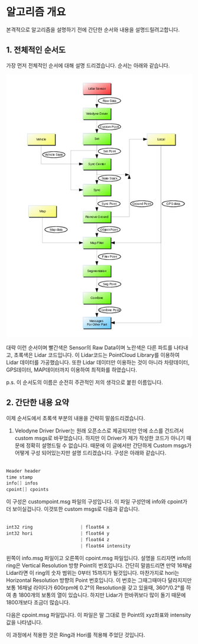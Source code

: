 # 알고리즘 개요

본격적으로 알고리즘을 설명하기 전에 간단한 순서와 내용을 설명드릴려고합니다.

## 1. 전체적인 순서도

가장 먼저 전체적인 순서에 대해 설명 드리겠습니다.
순서는 아래와 같습니다.

![순서도](/docs/images/AnyConv.com__Lidar_algorithm.png)

대략 이런 순서이며 빨간색은 Sensor의 Raw Data이며 노란색은 다른 파트를 나타내고, 초록색은 Lidar 코드입니다.
이 Lidar코드는 PointCloud Library를 이용하여 Lidar 데이터를 가공했습니다.
또한 Lidar 데이터만 이용하는 것이 아니라 차량데이터, GPS데이터, MAP데이터까지 이용하여 최적화를 하였습니다.

p.s. 이 순서도의 이름은 순전히 주관적인 저의 생각으로 붙힌 이름입니다.

## 2. 간단한 내용 요약

이제 순서도에서 초록색 부분의 내용을 간략히 말씀드리겠습니다.

1) Velodyne Driver
Driver는 원래 오픈소스로 제공되지만 안에 소스를 건드려서 custom msgs로 바꾸었습니다.
하지만 이 Driver가 제가 작성한 코드가 아니기 때문에 정확히 설명드릴 수 없습니다.
때문에 이 글에서만 간단하게 Custom msgs가 어떻게 구성 되어있는지만 설명 드리겠습니다.
구성은 아래와 같습니다.

```c

Header header
time stamp
info[] infos
cpoint[] cpoints

```
이 구성은 custompoint.msg 파일의 구성입니다.
이 파일 구성안에 info와 cpoint가 더 보이실겁니다.
이것또한 custom msgs로 다음과 같습니다.

```c

int32 ring                  | float64 x
int32 hori                  | float64 y
                            | float64 z
                            | float64 intensity

```

왼쪽이 info.msg 파일이고 오른쪽이 cpoint.msg 파일입니다.
설명을 드리자면 info의 ring은 Vertical Resolution 방향 Point의 번호입니다.
간단히 말씀드리면 만약 16채널 Lidar라면 이 ring의 숫자 범위는 0부터 15까지가 될것입니다.
마찬가지로 hori는 Horizontal Resolution 방향의 Point 번호입니다.
이 번호는 그때그때마다 달라지지만 보통 16채널 라이다가 600rpm에 0.2°의 Resolution을 갖고 있을때,
360°/0.2°를 하여 총 1800개의 보통의 열이 있습니다.
하지만 Lidar가 한바퀴보다 많이 돌기 때문에 1800개보다 조금더 많습니다.

다음은 cpoint.msg 파일입니다.
이 파일은 말 그대로 한 Point의 xyz좌표와 intensity값을 나타냅니다.

이 과정에서 적용한 것은 Ring과 Hori를 적용해 주었단 것입니다.



